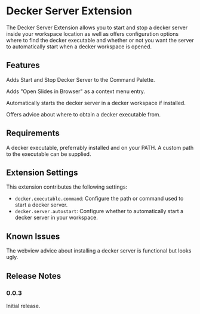# Decker Server Extension

The Decker Server Extension allows you to start and stop a decker server inside your workspace location as well as offers configuration options where to find the decker executable and whether or not you want the server to automatically start when a decker workspace is opened.

## Features

Adds Start and Stop Decker Server to the Command Palette.

Adds "Open Slides in Browser" as a context menu entry.

Automatically starts the decker server in a decker workspace if installed.

Offers advice about where to obtain a decker executable from.

## Requirements

A decker executable, preferrably installed and on your PATH. A custom path to the executable can be supplied.

## Extension Settings

This extension contributes the following settings:

* `decker.executable.command`: Configure the path or command used to start a decker server.
* `decker.server.autostart`: Configure whether to automatically start a decker server in your workspace.

## Known Issues

The webview advice about installing a decker server is functional but looks ugly.

## Release Notes

### 0.0.3

Initial release.
